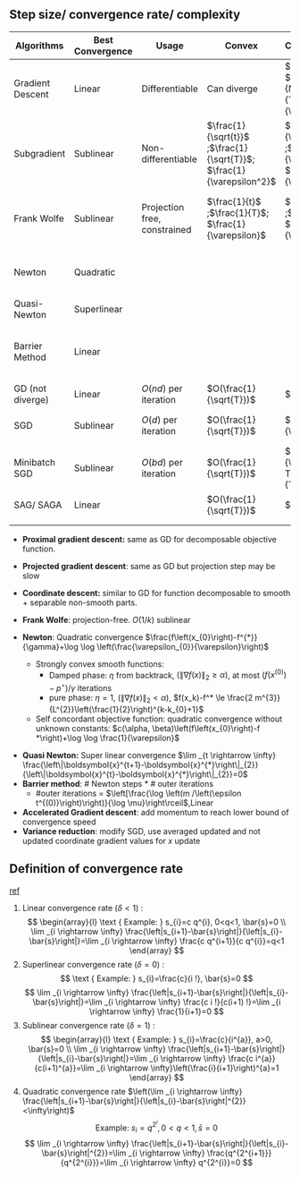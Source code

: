## Step size/ convergence rate/ complexity

| Algorithms       | Best<br />Convergence | Usage                        | Convex                                                       | Convex+Smooth                                                | Strongly convex                                       | Strongly convex+Smooth                                       |
| ---------------- | --------------------- | ---------------------------- | ------------------------------------------------------------ | ------------------------------------------------------------ | ----------------------------------------------------- | ------------------------------------------------------------ |
| Gradient Descent | Linear                | Differentiable               | Can diverge                                                  | $\frac{1}{M}$ or  $\frac{\beta}{M}$;$\frac{1}{T}$; $\frac{1}{\varepsilon}$ | Can diverge                                           | $\frac{1}{M}$ ;$(1-\frac{m}{M})^T$; $\log\frac{1}{\varepsilon}$ |
| Subgradient      | Sublinear             | Non-differentiable           | $\frac{1}{\sqrt{t}}$ ;$\frac{1}{\sqrt{T}}$; $\frac{1}{\varepsilon^2}$ | $\frac{1}{\sqrt{t}}$ ;$\frac{1}{\sqrt{T}}$; $\frac{1}{\varepsilon^2}$ | $\frac{1}{t}$ ;$\frac{1}{T}$; $\frac{1}{\varepsilon}$ | $\frac{1}{t}$ ;$\frac{1}{T}$; $\frac{1}{\varepsilon}$        |
| Frank Wolfe      | Sublinear             | Projection free, constrained | $\frac{1}{t}$ ;$\frac{1}{T}$; $\frac{1}{\varepsilon}$        | $\frac{1}{t}$ ;$\frac{1}{T}$; $\frac{1}{\varepsilon}$        | $\frac{1}{t}$ ;$\frac{1}{T}$; $\frac{1}{\varepsilon}$ | $\frac{1}{t}$ ;$\frac{1}{T}$; $\frac{1}{\varepsilon}$        |
| Newton           | Quadratic             |                              |                                                              |                                                              |                                                       | $\frac{f\left(x_{0}\right)-f^{*}}{\gamma}+\log \log \left(\frac{\varepsilon_{0}}{\varepsilon}\right)$ |
| Quasi-Newton     | Superlinear           |                              |                                                              |                                                              |                                                       |                                                              |
| Barrier Method   | Linear                |                              |                                                              |                                                              |                                                       | $\left[\frac{\log \left(m /\left(\epsilon t^{(0)}\right)\right)}{\log \mu}\right\rceil$ * Newton |
| GD (not diverge) | Linear                | $O(nd)$ per iteration        | $O(\frac{1}{\sqrt{T}})$                                      | $O(\frac{1}{T})$                                             | $O(c^T)$                                              | $\log\frac{1}{\varepsilon}$                                  |
| SGD              | Sublinear             | $O(d)$ per iteration         | $O(\frac{1}{\sqrt{T}})$                                      | $O(\frac{1}{\sqrt{T}})$                                      | $O(\frac{1}{T})$$                                     | $\frac{1}{t}$ ;$\frac{1}{T}$; $\frac{1}{\varepsilon}$        |
| Minibatch SGD    | Sublinear             | $O(bd)$ per iteration        | $O(\frac{1}{\sqrt{T}})$                                      | $O\left(\frac{1}{\sqrt{b T}}+\frac{1}{T}\right)$             | $O(\frac{1}{T})$$                                     | $\frac{1}{t}$ ;$\frac{1}{T}$; $\frac{1}{\varepsilon}$        |
| SAG/ SAGA        | Linear                |                              | $O(\frac{1}{\sqrt{T}})$                                      | $O(\frac{1}{T})$                                             | $O(c^T)$                                              | $\log\frac{1}{\varepsilon}$                                  |
|                  |                       |                              |                                                              |                                                              |                                                       |                                                              |
|                  |                       |                              |                                                              |                                                              |                                                       |                                                              |

- **Proximal gradient descent:** same as GD for decomposable objective function.

- **Projected gradient descent**: same as GD but projection step may be slow
- **Coordinate descent:** similar to GD for function decomposable to smooth + separable non-smooth parts.

- **Frank Wolfe**: projection-free. $O(1/k)$ sublinear
- **Newton**:  Quadratic convergence $\frac{f\left(x_{0}\right)-f^{*}}{\gamma}+\log \log \left(\frac{\varepsilon_{0}}{\varepsilon}\right)$
  - Strongly convex smooth functions:
    - Damped phase: $\eta$ from backtrack, $\left(\|\nabla f(x)\|_{2} \geq \alpha\right)$, at most $\left(f\left(x^{(0)}\right)-p^{\star}\right) / \gamma$ iterations
    - pure phase: $\eta = 1$, $\left(\|\nabla f(x)\|_{2}<\alpha\right)$, $f(x_k)-f^* \le \frac{2 m^{3}}{L^{2}}\left(\frac{1}{2}\right)^{k-k_{0}+1}$
  - Self concordant objective function: quadratic convergence without unknown constants: $c(\alpha, \beta)\left(f\left(x_{0}\right)-f *\right)+\log \log \frac{1}{\varepsilon}$

+ __Quasi Newton:__ Super linear convergence $\lim _{t \rightarrow \infty} \frac{\left\|\boldsymbol{x}^{t+1}-\boldsymbol{x}^{*}\right\|_{2}}{\left\|\boldsymbol{x}^{t}-\boldsymbol{x}^{*}\right\|_{2}}=0$
+ __Barrier method__: # Newton steps * # outer iterations
  + #outer iterations = $\left[\frac{\log \left(m /\left(\epsilon t^{(0)}\right)\right)}{\log \mu}\right\rceil$,Linear
+ __Accelerated Gradient descent__: add momentum to reach lower bound of convergence speed
+ **Variance reduction**: modify SGD, use averaged updated and not updated coordinate gradient values for $x$ update

## Definition of convergence rate

[ref](https://www.stat.cmu.edu/~ryantibs/convexopt-F13/scribes/lec9.pdf)



1. Linear convergence rate $(\delta<1)$ :
$$
\begin{array}{l}
\text { Example: } s_{i}=c q^{i}, 0<q<1, \bar{s}=0 \\
\lim _{i \rightarrow \infty} \frac{\left|s_{i+1}-\bar{s}\right|}{\left|s_{i}-\bar{s}\right|}=\lim _{i \rightarrow \infty} \frac{c q^{i+1}}{c q^{i}}=q<1
\end{array}
$$
2. Superlinear convergence rate $(\delta=0)$ :
$$
\text { Example: } s_{i}=\frac{c}{i !}, \bar{s}=0
$$
$$
\lim _{i \rightarrow \infty} \frac{\left|s_{i+1}-\bar{s}\right|}{\left|s_{i}-\bar{s}\right|}=\lim _{i \rightarrow \infty} \frac{c i !}{c(i+1) !}=\lim _{i \rightarrow \infty} \frac{1}{i+1}=0
$$
3. Sublinear convergence rate $(\delta=1)$ :
$$
\begin{array}{l}
\text { Example: } s_{i}=\frac{c}{i^{a}}, a>0, \bar{s}=0 \\
\lim _{i \rightarrow \infty} \frac{\left|s_{i+1}-\bar{s}\right|}{\left|s_{i}-\bar{s}\right|}=\lim _{i \rightarrow \infty} \frac{c i^{a}}{c(i+1)^{a}}=\lim _{i \rightarrow \infty}\left(\frac{i}{i+1}\right)^{a}=1
\end{array}
$$
4. Quadratic convergence rate $\left(\lim _{i \rightarrow \infty} \frac{\left|s_{i+1}-\bar{s}\right|}{\left|s_{i}-\bar{s}\right|^{2}}<\infty\right)$
$$
\text { Example: } s_{i}=q^{2^{i}}, 0<q<1, \bar{s}=0
$$
$$
\lim _{i \rightarrow \infty} \frac{\left|s_{i+1}-\bar{s}\right|}{\left|s_{i}-\bar{s}\right|^{2}}=\lim _{i \rightarrow \infty} \frac{q^{2^{i+1}}}{q^{2^{i}}}=\lim _{i \rightarrow \infty} q^{2^{i}}=0
$$